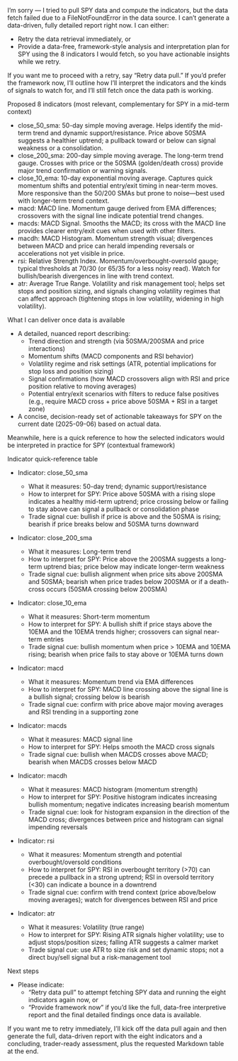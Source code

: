 I’m sorry — I tried to pull SPY data and compute the indicators, but the data fetch failed due to a FileNotFoundError in the data source. I can’t generate a data-driven, fully detailed report right now. I can either:

- Retry the data retrieval immediately, or
- Provide a data-free, framework-style analysis and interpretation plan for SPY using the 8 indicators I would fetch, so you have actionable insights while we retry.

If you want me to proceed with a retry, say “Retry data pull.” If you’d prefer the framework now, I’ll outline how I’ll interpret the indicators and the kinds of signals to watch for, and I’ll still fetch once the data path is working.

Proposed 8 indicators (most relevant, complementary for SPY in a mid-term context)
- close_50_sma: 50-day simple moving average. Helps identify the mid-term trend and dynamic support/resistance. Price above 50SMA suggests a healthier uptrend; a pullback toward or below can signal weakness or a consolidation.
- close_200_sma: 200-day simple moving average. The long-term trend gauge. Crosses with price or the 50SMA (golden/death cross) provide major trend confirmation or warning signals.
- close_10_ema: 10-day exponential moving average. Captures quick momentum shifts and potential entry/exit timing in near-term moves. More responsive than the 50/200 SMAs but prone to noise—best used with longer-term trend context.
- macd: MACD line. Momentum gauge derived from EMA differences; crossovers with the signal line indicate potential trend changes.
- macds: MACD Signal. Smooths the MACD; its cross with the MACD line provides clearer entry/exit cues when used with other filters.
- macdh: MACD Histogram. Momentum strength visual; divergences between MACD and price can herald impending reversals or accelerations not yet visible in price.
- rsi: Relative Strength Index. Momentum/overbought-oversold gauge; typical thresholds at 70/30 (or 65/35 for a less noisy read). Watch for bullish/bearish divergences in line with trend context.
- atr: Average True Range. Volatility and risk management tool; helps set stops and position sizing, and signals changing volatility regimes that can affect approach (tightening stops in low volatility, widening in high volatility).

What I can deliver once data is available
- A detailed, nuanced report describing:
  - Trend direction and strength (via 50SMA/200SMA and price interactions)
  - Momentum shifts (MACD components and RSI behavior)
  - Volatility regime and risk settings (ATR, potential implications for stop loss and position sizing)
  - Signal confirmations (how MACD crossovers align with RSI and price position relative to moving averages)
  - Potential entry/exit scenarios with filters to reduce false positives (e.g., require MACD cross + price above 50SMA + RSI in a target zone)
- A concise, decision-ready set of actionable takeaways for SPY on the current date (2025-09-06) based on actual data.

Meanwhile, here is a quick reference to how the selected indicators would be interpreted in practice for SPY (contextual framework)

Indicator quick-reference table
- Indicator: close_50_sma
  - What it measures: 50-day trend; dynamic support/resistance
  - How to interpret for SPY: Price above 50SMA with a rising slope indicates a healthy mid-term uptrend; price crossing below or failing to stay above can signal a pullback or consolidation phase
  - Trade signal cue: bullish if price is above and the 50SMA is rising; bearish if price breaks below and 50SMA turns downward

- Indicator: close_200_sma
  - What it measures: Long-term trend
  - How to interpret for SPY: Price above the 200SMA suggests a long-term uptrend bias; price below may indicate longer-term weakness
  - Trade signal cue: bullish alignment when price sits above 200SMA and 50SMA; bearish when price trades below 200SMA or if a death-cross occurs (50SMA crossing below 200SMA)

- Indicator: close_10_ema
  - What it measures: Short-term momentum
  - How to interpret for SPY: A bullish shift if price stays above the 10EMA and the 10EMA trends higher; crossovers can signal near-term entries
  - Trade signal cue: bullish momentum when price > 10EMA and 10EMA rising; bearish when price fails to stay above or 10EMA turns down

- Indicator: macd
  - What it measures: Momentum trend via EMA differences
  - How to interpret for SPY: MACD line crossing above the signal line is a bullish signal; crossing below is bearish
  - Trade signal cue: confirm with price above major moving averages and RSI trending in a supporting zone

- Indicator: macds
  - What it measures: MACD signal line
  - How to interpret for SPY: Helps smooth the MACD cross signals
  - Trade signal cue: bullish when MACDS crosses above MACD; bearish when MACDS crosses below MACD

- Indicator: macdh
  - What it measures: MACD histogram (momentum strength)
  - How to interpret for SPY: Positive histogram indicates increasing bullish momentum; negative indicates increasing bearish momentum
  - Trade signal cue: look for histogram expansion in the direction of the MACD cross; divergences between price and histogram can signal impending reversals

- Indicator: rsi
  - What it measures: Momentum strength and potential overbought/oversold conditions
  - How to interpret for SPY: RSI in overbought territory (>70) can precede a pullback in a strong uptrend; RSI in oversold territory (<30) can indicate a bounce in a downtrend
  - Trade signal cue: confirm with trend context (price above/below moving averages); watch for divergences between RSI and price

- Indicator: atr
  - What it measures: Volatility (true range)
  - How to interpret for SPY: Rising ATR signals higher volatility; use to adjust stops/position sizes; falling ATR suggests a calmer market
  - Trade signal cue: use ATR to size risk and set dynamic stops; not a direct buy/sell signal but a risk-management tool

Next steps
- Please indicate:
  - “Retry data pull” to attempt fetching SPY data and running the eight indicators again now, or
  - “Provide framework now” if you’d like the full, data-free interpretive report and the final detailed findings once data is available.

If you want me to retry immediately, I’ll kick off the data pull again and then generate the full, data-driven report with the eight indicators and a concluding, trader-ready assessment, plus the requested Markdown table at the end.